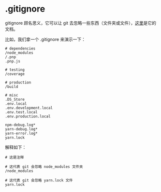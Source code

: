 # .gitignore

gitignore 顾名思义，它可以让 git 去忽略一些东西（文件夹或文件），[这里](https://git-scm.com/docs/gitignore)是它的文档。

比如，我们拿一个 .gitignore 来演示一下：

```
# dependencies
/node_modules
/.pnp
.pnp.js

# testing
/coverage

# production
/build

# misc
.DS_Store
.env.local
.env.development.local
.env.test.local
.env.production.local

npm-debug.log*
yarn-debug.log*
yarn-error.log*
yarn.lock
```

解释如下：

```
# 这是注释

# 这代表 git 会忽略 node_modules 文件夹
/node_modules

# 这代表 git 会忽略 yarn.lock 文件
yarn.lock
```

